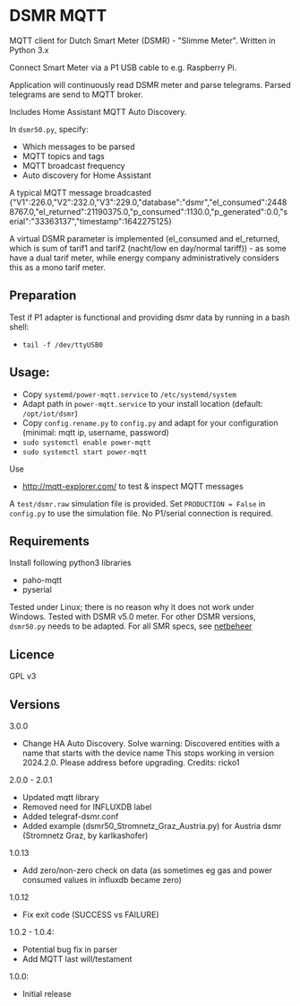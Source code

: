 # DSMR MQTT
MQTT client for Dutch Smart Meter (DSMR) - "Slimme Meter". Written in Python 3.x
 
Connect Smart Meter via a P1 USB cable to e.g. Raspberry Pi.

Application will continuously read DSMR meter and parse telegrams.
Parsed telegrams are send to MQTT broker.

Includes Home Assistant MQTT Auto Discovery.

In `dsmr50.py`, specify:
* Which messages to be parsed
* MQTT topics and tags
* MQTT broadcast frequency
* Auto discovery for Home Assistant

A typical MQTT message broadcasted
{"V1":226.0,"V2":232.0,"V3":229.0,"database":"dsmr","el_consumed":24488767.0,"el_returned":21190375.0,"p_consumed":1130.0,"p_generated":0.0,"serial":"33363137","timestamp":1642275125}

A virtual DSMR parameter is implemented (el_consumed and el_returned, which is sum of tarif1 and tarif2 (nacht/low en day/normal tariff)) - as some have a dual tarif meter, while energy company administratively considers this as a mono tarif meter.

## Preparation
Test if P1 adapter is functional and providing dsmr data by running in a bash shell:
* `tail -f /dev/ttyUSB0`

## Usage:
* Copy `systemd/power-mqtt.service` to `/etc/systemd/system`
* Adapt path in `power-mqtt.service` to your install location (default: `/opt/iot/dsmr`)
* Copy `config.rename.py` to `config.py` and adapt for your configuration (minimal: mqtt ip, username, password)
* `sudo systemctl enable power-mqtt`
* `sudo systemctl start power-mqtt`

Use
* http://mqtt-explorer.com/
to test &  inspect MQTT messages

A `test/dsmr.raw` simulation file is provided.
Set `PRODUCTION = False` in `config.py` to use the simulation file. No P1/serial connection is required.

## Requirements
Install following python3 libraries
* paho-mqtt
* pyserial

Tested under Linux; there is no reason why it does not work under Windows.
Tested with DSMR v5.0 meter. For other DSMR versions, `dsmr50.py` needs to be adapted.
For all SMR specs, see [netbeheer](https://www.netbeheernederland.nl/dossiers/slimme-meter-15/documenten)

## Licence
GPL v3

## Versions
3.0.0
* Change HA Auto Discovery. Solve warning:
Discovered entities with a name that starts with the device name
This stops working in version 2024.2.0. Please address before upgrading.
Credits: ricko1

2.0.0 - 2.0.1
* Updated mqtt library
* Removed need for INFLUXDB label
* Added telegraf-dsmr.conf
* Added example (dsmr50_Stromnetz_Graz_Austria.py) for Austria dsmr (Stromnetz Graz, by karlkashofer)

1.0.13
* Add zero/non-zero check on data (as sometimes eg gas and power consumed values in influxdb became zero)

1.0.12
* Fix exit code (SUCCESS vs FAILURE)

1.0.2 - 1.0.4:
* Potential bug fix in parser
* Add MQTT last will/testament

1.0.0:
* Initial release
